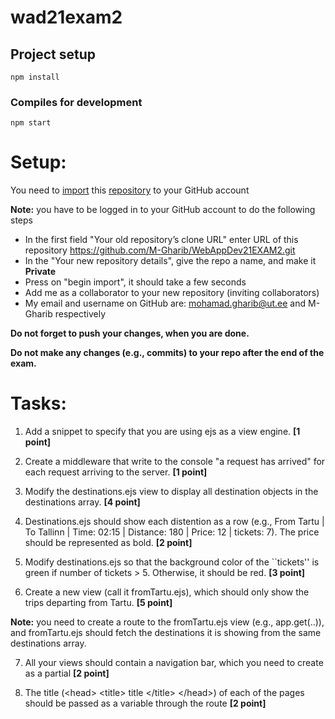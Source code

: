 # wad21exam2

## Project setup
```
npm install
```

### Compiles for development
```
npm start
```

# Setup:

You need to [import](https://docs.github.com/en/github/importing-your-projects-to-github/importing-source-code-to-github/importing-a-repository-with-github-importer)   this [repository](https://github.com/M-Gharib/WebAppDev21EXAM2.git)  to your GitHub account

**Note:** you have to be logged in to your GitHub account to do the following steps

- In the first field "Your old repository’s clone URL" enter URL of this repository https://github.com/M-Gharib/WebAppDev21EXAM2.git
- In the "Your new repository details", give the repo a name, and make it **Private**
- Press on "begin import", it should take a few seconds
- Add me as a collaborator to your new repository (inviting collaborators)
- My email and username on GitHub are: mohamad.gharib@ut.ee and M-Gharib respectively

**Do not forget to push your changes, when you are done.**

**Do not make any changes (e.g., commits) to your repo after the end of the exam.**




# Tasks:

1. Add a snippet to specify that you are using ejs as a view engine. **[1 point]**

2. Create a middleware that write to the console "a request has arrived" for each request arriving to the server. **[1 point]**

3. Modify the destinations.ejs view to display all destination objects in the destinations array. **[4 point]**

4. Destinations.ejs should show each distention  as a row (e.g., From Tartu | To Tallinn | Time: 02:15  | Distance: 180 | Price: 12 | tickets: 7). The price should be represented as bold. **[2 point]**

5. Modify destinations.ejs so that the background color of the ``tickets'' is green if number of tickets > 5. Otherwise, it should be red. **[3 point]**

6. Create a new view (call it fromTartu.ejs), which should only show the trips departing from Tartu. **[5 point]**

 **Note:** you need to create a route to the fromTartu.ejs view (e.g., app.get(..)), and fromTartu.ejs  should fetch the destinations it is showing from the same destinations array.

7. All your views should contain a navigation bar, which you need to create as a partial **[2 point]**

8. The title (\<head> \<title> title \</title> \</head>) of each of the pages should be passed as a variable through the route **[2 point]**
